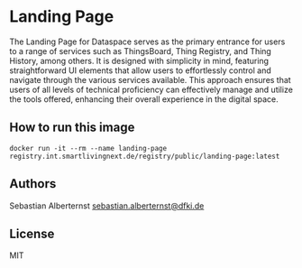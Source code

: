 #  Landing Page

The Landing Page for Dataspace serves as the primary entrance for users to a range of services such as ThingsBoard, Thing Registry, and Thing History, among others. It is designed with simplicity in mind, featuring straightforward UI elements that allow users to effortlessly control and navigate through the various services available. This approach ensures that users of all levels of technical proficiency can effectively manage and utilize the tools offered, enhancing their overall experience in the digital space.

## How to run this image
```shell
docker run -it --rm --name landing-page registry.int.smartlivingnext.de/registry/public/landing-page:latest
```

## Authors

Sebastian Alberternst <sebastian.alberternst@dfki.de>

## License

MIT 

